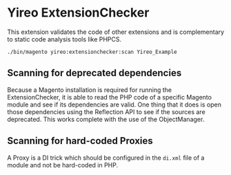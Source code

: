 # Yireo ExtensionChecker
This extension validates the code of other extensions and is complementary to static code analysis tools like PHPCS.

    ./bin/magento yireo:extensionchecker:scan Yireo_Example

## Scanning for deprecated dependencies
Because a Magento installation is required for running the ExtensionChecker, it is able to read the PHP code of a specific Magento module and see if its dependencies are valid. One thing that it does is open those dependencies using the Reflection API to see if the sources are deprecated. This works complete with the use of the ObjectManager.

## Scanning for hard-coded Proxies
A Proxy is a DI trick which should be configured in the `di.xml` file of a module and not be hard-coded in PHP.